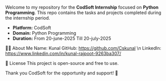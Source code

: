 Welcome to my repository for the **CodSoft Internship** focused on **Python Programming**. This repo contains the tasks and projects completed during the internship period.
- **Platform:** CodSoft  
- **Domain:** Python Programming  
- **Duration:** From 20-june-2025 Till 20-july-2025  


🙋‍♂️ About Me
Name: Kunal
GitHub: https://github.com/Cskunal \n
LinkedIn: https://www.linkedin.com/in/kunal-rajpoot-9263ba307/

📜 License
This project is open-source and free to use.

Thank you CodSoft for the opportunity and support! 🙌
